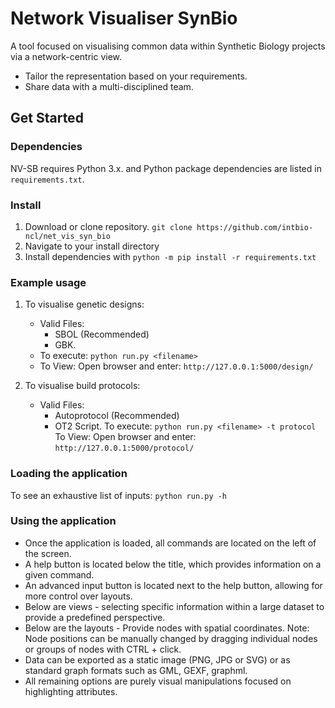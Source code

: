 # Network Visualiser SynBio

A tool focused on visualising common data within Synthetic Biology projects via a network-centric view.

* Tailor the representation based on your requirements.
* Share data with a multi-disciplined team.

## Get Started

### Dependencies

NV-SB requires Python 3.x. and Python package dependencies are listed in `requirements.txt`.

### Install

1. Download or clone repository. `git clone https://github.com/intbio-ncl/net_vis_syn_bio`
2. Navigate to your install directory
3. Install dependencies with `python -m pip install -r requirements.txt`


### Example usage

1. To visualise genetic designs:
    - Valid Files: 
        - SBOL (Recommended)
        - GBK.
    - To execute: `python run.py <filename>`
    - To View: Open browser and enter: `http://127.0.0.1:5000/design/`

2. To visualise build protocols:
    - Valid Files: 
        - Autoprotocol (Recommended)
        - OT2 Script.
    To execute: `python run.py <filename> -t protocol`
    To View: Open browser and enter: `http://127.0.0.1:5000/protocol/`

### Loading the application
To see an exhaustive list of inputs: `python run.py -h`

### Using the application
 - Once the application is loaded, all commands are located on the left of the screen.
 - A help button is located below the title, which provides information on a given command.
 - An advanced input button is located next to the help button, allowing for more control over layouts.
 - Below are views - selecting specific information within a large dataset to provide a predefined perspective. 
 - Below are the layouts - Provide nodes with spatial coordinates. Note: Node positions can be manually changed by dragging individual nodes or groups of nodes with CTRL + click.
 - Data can be exported as a static image (PNG, JPG or SVG) or as standard graph formats such as GML, GEXF, graphml.
 - All remaining options are purely visual manipulations focused on highlighting attributes.



